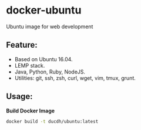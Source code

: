 # docker-ubuntu
Ubuntu image for web development

## Feature:

- Based on Ubuntu 16.04.
- LEMP stack.
- Java, Python, Ruby, NodeJS.
- Utilities: git, ssh, zsh, curl, wget, vim, tmux, grunt.

## Usage:

**Build Docker Image**

```bash
docker build -t ducdh/ubuntu:latest
```

